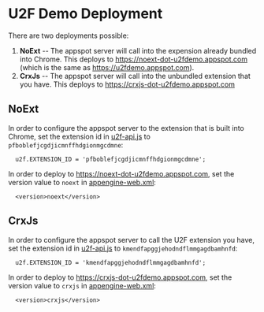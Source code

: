 # U2F Demo Deployment

There are two deployments possible:

1. **NoExt** -- The appspot server will call into the expension already bundled into Chrome.  This deploys to https://noext-dot-u2fdemo.appspot.com (which is the same as https://u2fdemo.appspot.com).
2. **CrxJs** -- The appspot server will call into the unbundled extension that you have.  This deploys to  https://crxjs-dot-u2fdemo.appspot.com
 
## NoExt
In order to configure the appspot server to the extension that is built into Chrome, set the extension id in [u2f-api.js](https://github.com/google/u2f-ref-code/blob/master/u2f-gae-demo/war/js/u2f-api.js) to ```pfboblefjcgdjicmnffhdgionmgcdmne```:
```
  u2f.EXTENSION_ID = 'pfboblefjcgdjicmnffhdgionmgcdmne';
```

In order to deploy to https://noext-dot-u2fdemo.appspot.com, set the version value to ```noext``` in [appengine-web.xml](https://github.com/google/u2f-ref-code/blob/master/u2f-gae-demo/war/WEB-INF/appengine-web.xml):
```
  <version>noext</version>
```

## CrxJs
In order to configure the appspot server to call the U2F extension you have, set the extension id in [u2f-api.js](https://github.com/google/u2f-ref-code/blob/master/u2f-gae-demo/war/js/u2f-api.js) to ```kmendfapggjehodndflmmgagdbamhnfd```:
```
  u2f.EXTENSION_ID = 'kmendfapggjehodndflmmgagdbamhnfd';
```
 
In order to deploy to https://crxjs-dot-u2fdemo.appspot.com, set the version value to ```crxjs``` in [appengine-web.xml](https://github.com/google/u2f-ref-code/blob/master/u2f-gae-demo/war/WEB-INF/appengine-web.xml):
```
  <version>crxjs</version>
```
